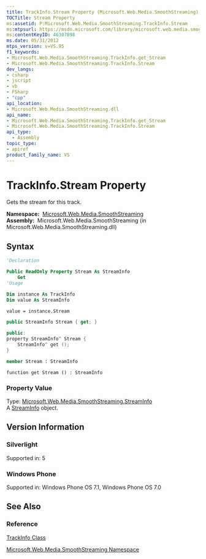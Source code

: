 ```yaml
---
title: TrackInfo.Stream Property (Microsoft.Web.Media.SmoothStreaming)
TOCTitle: Stream Property
ms:assetid: P:Microsoft.Web.Media.SmoothStreaming.TrackInfo.Stream
ms:mtpsurl: https://msdn.microsoft.com/library/microsoft.web.media.smoothstreaming.trackinfo.stream(v=VS.95)
ms:contentKeyID: 46307898
ms.date: 05/31/2012
mtps_version: v=VS.95
f1_keywords:
- Microsoft.Web.Media.SmoothStreaming.TrackInfo.get_Stream
- Microsoft.Web.Media.SmoothStreaming.TrackInfo.Stream
dev_langs:
- csharp
- jscript
- vb
- FSharp
- "cpp"
api_location:
- Microsoft.Web.Media.SmoothStreaming.dll
api_name:
- Microsoft.Web.Media.SmoothStreaming.TrackInfo.get_Stream
- Microsoft.Web.Media.SmoothStreaming.TrackInfo.Stream
api_type:
  - Assembly
topic_type:
- apiref
product_family_name: VS
---
```


# TrackInfo.Stream Property

Gets the stream for this track.

**Namespace:**  [Microsoft.Web.Media.SmoothStreaming](microsoft-web-media-smoothstreaming-namespace_1.md)  
**Assembly:**  Microsoft.Web.Media.SmoothStreaming (in Microsoft.Web.Media.SmoothStreaming.dll)

## Syntax

```vb
'Declaration

Public ReadOnly Property Stream As StreamInfo
    Get
'Usage

Dim instance As TrackInfo
Dim value As StreamInfo

value = instance.Stream
```

```csharp
public StreamInfo Stream { get; }
```

```cpp
public:
property StreamInfo^ Stream {
    StreamInfo^ get ();
}
```

``` fsharp
member Stream : StreamInfo
```

```jscript
function get Stream () : StreamInfo
```

### Property Value

Type: [Microsoft.Web.Media.SmoothStreaming.StreamInfo](streaminfo-class-microsoft-web-media-smoothstreaming_1.md)  
A [StreamInfo](streaminfo-class-microsoft-web-media-smoothstreaming_1.md) object.

## Version Information

### Silverlight

Supported in: 5  

### Windows Phone

Supported in: Windows Phone OS 7.1, Windows Phone OS 7.0  

## See Also

### Reference

[TrackInfo Class](trackinfo-class-microsoft-web-media-smoothstreaming_1.md)

[Microsoft.Web.Media.SmoothStreaming Namespace](microsoft-web-media-smoothstreaming-namespace_1.md)

